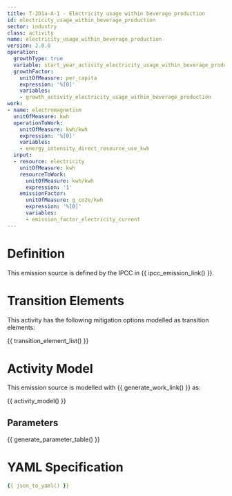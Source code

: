 ```yaml
---
title: T-2D1a-A-1 - Electricity usage within beverage production
id: electricity_usage_within_beverage_production
sector: industry
class: activity
name: electricity_usage_within_beverage_production
version: 2.0.0
operation:
  growthType: true
  variable: start_year_activity_electricity_usage_within_beverage_production
  growthFactor:
    unitOfMeasure: per_capita
    expression: '%[0]'
    variables:
    - growth_activity_electricity_usage_within_beverage_production
work:
- name: electromagnetism
  unitOfMeasure: kwh
  operationToWork:
    unitOfMeasure: kwh/kwh
    expression: '%[0]'
    variables:
    - energy_intensity_direct_resource_use_kwh
  input:
  - resource: electricity
    unitOfMeasure: kwh
    resourceToWork:
      unitOfMeasure: kwh/kwh
      expression: '1'
    emissionFactor:
      unitOfMeasure: g_co2e/kwh
      expression: '%[0]'
      variables:
      - emission_factor_electricity_current
---
```



# Definition
This emission source is defined by the IPCC in {{ ipcc_emission_link() }}.

# Transition Elements

This activity has the following mitigation options modelled as transition elements:

{{ transition_element_list() }}

# Activity Model
This emission source is modelled with {{ generate_work_link() }} as:

{{ activity_model() }}

## Parameters

{{ generate_parameter_table() }}

# YAML Specification

```yaml
{{ json_to_yaml() }}
```

